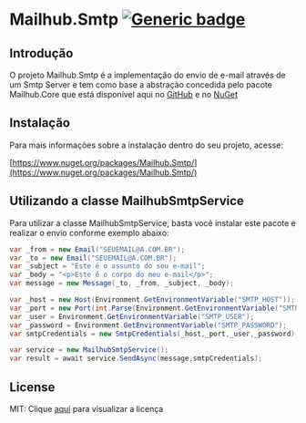 # Mailhub.Smtp [![Generic badge](https://img.shields.io/badge/v1.0.1-development-green.svg)](https://shields.io/)

## Introdução
O projeto Mailhub.Smtp é a implementação do envio de e-mail através de um Smtp Server e tem como base a abstração concedida pelo pacote Mailhub.Core que está disponível aqui no [GitHub](https://github.com/gustavoscarvalhorj/MailHub.Core) e no [NuGet](https://www.nuget.org/packages/Mailhub.Core)

## Instalação
Para mais informações sobre a instalação dentro do seu projeto, acesse:

[https://www.nuget.org/packages/Mailhub.Smtp/](https://www.nuget.org/packages/Mailhub.Smtp/)

## Utilizando a classe MailhubSmtpService
Para utilizar a classe MailhubSmtpService, basta você instalar este pacote e realizar o envio conforme exemplo abaixo:

```cs
var _from = new Email("SEUEMAIL@A.COM.BR");
var _to = new Email("SEUEMAIL@A.COM.BR");
var _subject = "Este é o assunto do seu e-mail";
var _body = "<p>Este é o corpo do meu e-mail</p>";
var message = new Message(_to, _from, _subject, _body);

var _host = new Host(Environment.GetEnvironmentVariable("SMTP_HOST"));
var _port = new Port(int.Parse(Environment.GetEnvironmentVariable("SMTP_PORT")));
var _user = Environment.GetEnvironmentVariable("SMTP_USER");
var _password = Environment.GetEnvironmentVariable("SMTP_PASSWORD");
var smtpCredentials = new SmtpCredentials(_host,_port,_user,_password);

var service = new MailhubSmtpService();
var result = await service.SendAsync(message,smtpCredentials);
```

## License
MIT: Clique [aqui](LICENSE.txt) para visualizar a licença

